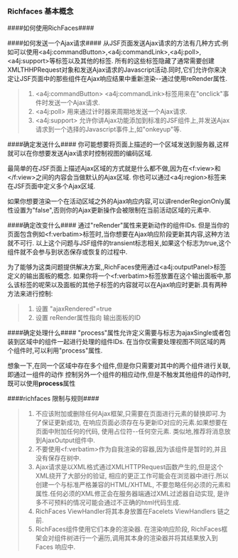 ### Richfaces 基本概念 ###

####如何使用RichFaces####

####如何发送一个Ajax请求####
从JSF页面发送Ajax请求的方法有几种方式:例如可以使用\<a4j:commandButton\>,\<a4j:commandLink\>,\<a4j:poll\>,\<a4j:support\>等标签以及其他的标签.
所有的这些标签隐藏了通常需要创建XMLTHHPRequest对象和发送Ajax请求的Javascript活动.同时,它们允许你来决定让JSF页面中的那些组件在Ajax响应结果中重新渲染--通过使用reRender属性.

>1. \<a4j:commandButton\> \<a4j:commandLink\>标签用来在"onclick"事件时发送一个Ajax请求.
>2. \<a4j:poll\> 用来通过计时器来周期地发送一个Ajax请求.
>3. \<a4j:support\> 允许你讲Ajax功能添加到标准的JSF组件上,并发送Ajax请求到一个选择的Javascript事件上,如"onkeyup"等.

####确定发送什么####
你可能想要将页面上描述的一个区域发送到服务器,这样就可以在你想要发送Ajax请求时控制视图的编码区域.

最简单的在JSF页面上描述Ajax区域的方式就是什么都不做,因为在\<f:view\>和<\/f:view>之间的内容会当做默认的Ajax区域.
你也可以通过\<a4j:region\>标签来在JSF页面中定义多个Ajax区域.

如果你想要渲染一个在活动区域之外的Ajax响应内容,可以讲renderRegionOnly属性设置为"false",否则你的Ajax更新操作会被限制在当前活动区域的元素中.

####确定改变什么####
通过"reRender"属性来更新动作的组件IDs.
但是当你的页面包含例如\<f:verbatim\>标签时,当你想要在Ajax响应阶段更新其内容,这种方法就不可行.
以上这个问题与JSF组件的transient标志相关,如果这个标志为true,这个组件就不会参与到状态保存或恢复的过程中.

为了能够为这类问题提供解决方案,,RichFaces使用通过\<a4j:outputPanel\>标签定义的输出面板的概念.
如果你将一个\<f:verbatim\>标签放置在这个输出面板中,那么该标签的呢荣以及面板的其他子标签的内容就可以在Ajax响应时更新.具有两种方法来进行控制:

>1. 设置 "ajaxRendered"=true
>2. 设置 reRender属性指向 输出面板的ID


####确定处理什么####
"process"属性允许定义需要与标志为ajaxSingle或者包装到区域中的组件一起进行处理的组件IDs.
在当你仅需要处理视图不同区域的两个组件时,可以利用"process"属性.

想象一下,在同一个区域中存在多个组件,但是你只需要对其中的两个组件进行关联,即通过一组件的动作
控制另外一个组件的相应动作,但是不触发其他组件的动作时,既可以使用**process**属性


####richfaces 限制与规则####

>1. 不应该附加或删除任何Ajax框架,只需要在页面进行元素的替换即可.为了保证更新成功,
在响应页面必须存在与更新ID对应的元素.如果想要在页面中附加任何的代码,
使用占位符--任何空元素. 类似地,推荐将消息放到AjaxOutput组件中.
>2. 不要使用\<f:verbatim\>作为自我渲染的容器,因为该组件是暂时的,并且没有保存在树中.
>3. Ajax请求是以XML格式通过XMLHTTPRequest函数产生的,但是这个XML绕开了大部分的验证,
相应的更正工作可能会在浏览器中进行.所以创建一个与标准严格兼容的HTML/XHTML,
不要忽略任何必须的元素和属性.任何必须的XML修正会在服务器端通过XML过滤器自动实现,
是许多不可预料的情况可能会通过不正确的html代码生成.
>4. RichFaces ViewHandler将其本身放置在Facelets ViewHandlers 链之前.
>5. RichFaces组件使用它们本身的渲染器. 在渲染响应阶段, RichFaces框架会对组件树进行一个遍历,调用其本身的渲染器并将其结果放入到Faces 响应中.
